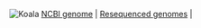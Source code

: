 ![Koala](https://github.com/awgg-lab/australasiangenomes/blob/main/images/Phascolartus_cinereus.jpg)
[NCBI genome](https://www.ncbi.nlm.nih.gov/assembly/GCF_002099425.1/)  |  [Resequenced genomes](https://www.ncbi.nlm.nih.gov/assembly/GCF_002099425.1/)  | 
